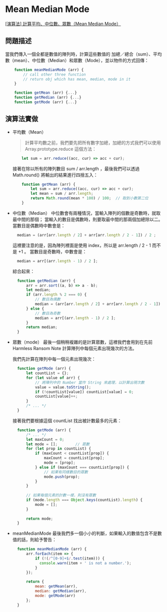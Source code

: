 # Mean Median Mode
[[演算法] 計算平均、中位數、眾數（Mean Median Mode）](https://pjchender.blogspot.tw/2017/09/mean-median-mode.html)

## 問題描述
當我們傳入一個全都是數值的陣列時，計算這些數值的 加總／總合（sum）、平均數（mean）、中位數（Median）和眾數（Mode），並以物件的方式回傳：

```javascript
    function meanMedianMode (arr) {
        // call other three function
        // return obj which has mean, median, mode in it
    }

    function getMean (arr) {...}
    function getMedian (arr) {...}
    function getMode (arr) {...}
```

## 演算法實做

* 平均數（Mean）
  > 計算平均數之前，我們要先把所有數字加總，加總的方式我們可以使用 Array.prototype.reduce 這個方法：
  ```javascript
      let sum = arr.reduce((acc, cur) => acc + cur);
  ```
  
  接著在除以所有的陣列數目 sum / arr.length ，最後我們可以透過 Math.round() 將輸出的結果進行四捨五入：
  ```javascript
      function getMean (arr) {
          let sum = arr.reduce((acc, cur) => acc + cur);
          let mean = sum / arr.length;
          return Math.round(mean * 100) / 100;  // 取到小數第二位
      }
  ```

* 中位數（Median）
  中位數會有兩種情況，當輸入陣列的個數是奇數時，就取最中間的那個；
  當輸入的數目是偶數時，則要取最中間的那兩個加總除以二。
  當數目是偶數時中數會是：
  ```javascript
    median = (arr[arr.length / 2] + arr[arr.length / 2 - 1]) / 2 ;
  ```

  這裡要注意的是，因為陣列裡面是使用 index，所以是 arr.length / 2 - 1 而不是 +1 。
  當數目是奇數時，中數會是： 
  ```javascript
    median = arr[(arr.length - 1) / 2 ];
  ```

  綜合起來：
  ```javascript
    function getMedian (arr) {
        arr = arr.sort((a, b) => a - b);
        let median;
        if (arr.length % 2 === 0) {
            // 數目為偶數
            median = (arr[arr.length / 2] + arr[arr.length / 2 - 1]) / 2;
        } else {
            // 數目為奇數
            median = arr[(arr.length - 1) / 2 ];
        }
        return median;
    }
  ```

* 眾數（mode）
  最後一個稍稍複雜的是計算眾數，這裡我們會用到在先前 Harmless Ransom Note 計算陣列中每個元素出現幾次的方法。

  我們先計算在陣列中每一個元素出現幾次：

  ```javascript
    function getMode (arr) {
        let countList = {};
        for (let value of arr) {
            // 將陣列中的 Number 當作 String 來處理，以計算出現次數
            value = value.toString();
            if (!countList[value]) countList[value] = 0;
            countList[value]++;
        }
        /* ... */
    }
  ```

  接著我們要根據這個 countList 找出被計數最多的元素：
  ```javascript
    function getMode (arr) {
        /* ... */
        let maxCount = 0;
        let mode = [];        // 眾數
        for (let prop in countList) {
            if (maxCount < countList[prop]) {
                maxCount = countList[prop];
                mode = [prop];
            } else if (maxCount === countList[prop]) {
                // 如果有同樣數目的眾數
                mode.push(prop);
            }
        }
        
        // 如果每個元素的計數一樣，則沒有眾數
        if (mode.length === Object.keys(countList).length) {
            mode = [];
        }
        
        return mode;
    }
  ```

* meanMedianMode
  最後我們多一個小小的判斷，如果輸入的數值包含不是數值的話，則給予警告：
  ```javascript
    function meanMedianMode (arr) {
        arr.forEach(item => {
            if (!(/^[0-9]+$/.test(item))) {
              console.warn(item + ' is not a number.');
            }
        });
        
        return {
            mean: getMean(arr),
            median: getMedian(arr),
            mode: getMode(arr)
        };
    }
  ```
